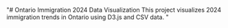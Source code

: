 "# Ontario Immigration 2024 Data Visualization
This project visualizes 2024 immigration trends in Ontario using D3.js and CSV data.
"
